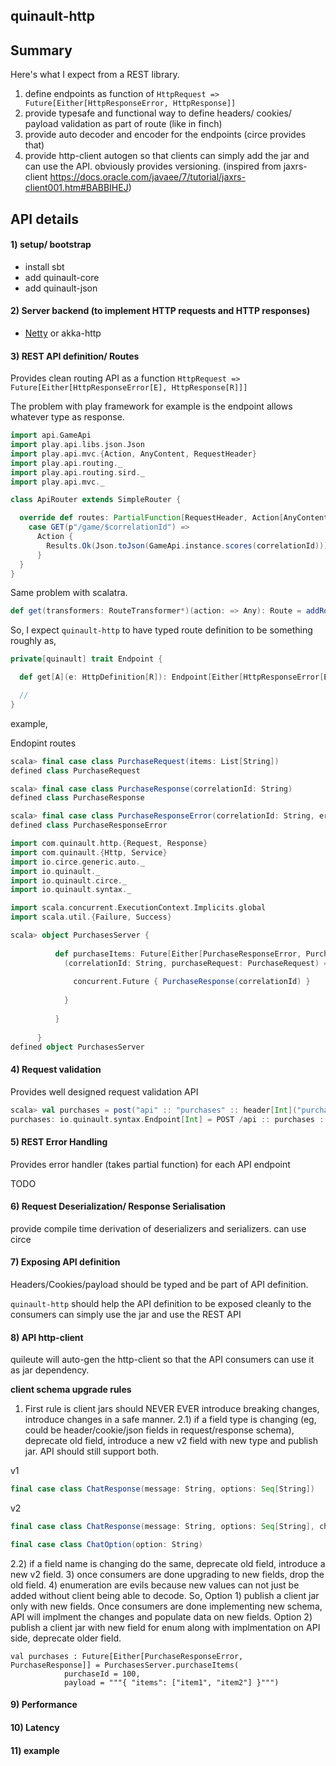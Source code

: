 quinault-http
-------------

Summary 
---------

Here's what I expect from a REST library.

1) define endpoints as function of `HttpRequest => Future[Either[HttpResponseError, HttpResponse]]`
2) provide typesafe and functional way to define headers/ cookies/ payload validation as part of route (like in finch)
3) provide auto decoder and encoder for the endpoints (circe provides that)
4) provide http-client autogen so that clients can simply add the jar and can use the API. obviously provides versioning. (inspired from jaxrs-client https://docs.oracle.com/javaee/7/tutorial/jaxrs-client001.htm#BABBIHEJ)

API details
------------

<h4>1) setup/ bootstrap</h4>

- install sbt
- add quinault-core
- add quinault-json

<h4>2) Server backend (to implement HTTP requests and HTTP responses)</h4>

- [Netty](https://netty.io/) or akka-http

<h4>3) REST API definition/ Routes</h4>

Provides clean routing API as a function `HttpRequest => Future[Either[HttpResponseError[E], HttpResponse[R]]]`

The problem with play framework for example is the endpoint allows whatever type as response.

```scala
import api.GameApi
import play.api.libs.json.Json
import play.api.mvc.{Action, AnyContent, RequestHeader}
import play.api.routing._
import play.api.routing.sird._
import play.api.mvc._

class ApiRouter extends SimpleRouter {

  override def routes: PartialFunction[RequestHeader, Action[AnyContent]] = {
    case GET(p"/game/$correlationId") =>
      Action {
        Results.Ok(Json.toJson(GameApi.instance.scores(correlationId)))
      }
  }
}

```

Same problem with scalatra.

```scala
def get(transformers: RouteTransformer*)(action: => Any): Route = addRoute(Get, transformers, action)
```

So, I expect `quinault-http` to have typed route definition to be something roughly as,

```scala
private[quinault] trait Endpoint {

  def get[A](e: HttpDefinition[R]): Endpoint[Either[HttpResponseError[E], HttpResponse[R]]]

  //
}
```

example, 

Endopint routes

```scala
scala> final case class PurchaseRequest(items: List[String])
defined class PurchaseRequest

scala> final case class PurchaseResponse(correlationId: String)
defined class PurchaseResponse

scala> final case class PurchaseResponseError(correlationId: String, errorCode: String, errorResponse: String)
defined class PurchaseResponseError
```

```scala
import com.quinault.http.{Request, Response}
import com.quinault.{Http, Service}
import io.circe.generic.auto._
import io.quinault._
import io.quinault.circe._
import io.quinault.syntax._

import scala.concurrent.ExecutionContext.Implicits.global
import scala.util.{Failure, Success}

scala> object PurchasesServer {
      
          def purchaseItems: Future[Either[PurchaseResponseError, PurchaseResponse]] = post("api" :: "purchases" :: header[String]("correlationId") :: jsonBody[PurchaseRequest]) {
            (correlationId: String, purchaseRequest: PurchaseRequest) => {
      
              concurrent.Future { PurchaseResponse(correlationId) }
      
            }
      
          }
            
      }
defined object PurchasesServer
```

<h4>4) Request validation</h4>

Provides well designed request validation API


```scala
scala> val purchases = post("api" :: "purchases" :: header[Int]("purchaseId").should("be greater than 5"){_ > 5})
purchases: io.quinault.syntax.Endpoint[Int] = POST /api :: purchases :: header(purchaseId)
```

<h4>5) REST Error Handling</h4>

Provides error handler (takes partial function) for each API endpoint

TODO

<h4>6) Request Deserialization/ Response Serialisation</h4>

provide compile time derivation of deserializers and serializers. can use circe


<h4>7) Exposing API definition</h4>

Headers/Cookies/payload should be typed and be part of API definition. 

`quinault-http` should help the API definition to be exposed cleanly to the consumers can simply use the jar and use the REST API

<h4>8) API http-client</h4>

quileute will auto-gen the http-client so that the API consumers can use it as jar dependency.

**client schema upgrade rules**

1) First rule is client jars should NEVER EVER introduce breaking changes, introduce changes in a safe manner.
2.1) if a field type is changing (eg, could be header/cookie/json fields in request/response schema), deprecate old field, introduce a new v2 field with new type and publish jar. API should still support both.

v1
```scala
final case class ChatResponse(message: String, options: Seq[String])
```

v2
```scala
final case class ChatResponse(message: String, options: Seq[String], chatOptions: Seq[ChatOption])

final case class ChatOption(option: String)
```

2.2) if a field name is changing do the same, deprecate old field, introduce a new v2 field.
3) once consumers are done upgrading to new fields, drop the old field.
4) enumeration are evils because new values can not just be added without client being able to decode. So,
  Option 1) publish a client jar only with new fields. Once consumers are done implementing new schema, API will implment the changes and populate data on new fields.
  Option 2) publish a client jar with new field for enum along with implmentation on API side, deprecate older field.


```
val purchases : Future[Either[PurchaseResponseError, PurchaseResponse]] = PurchasesServer.purchaseItems(
            purchaseId = 100, 
            payload = """{ "items": ["item1", "item2"] }""")
```

<h4>9) Performance</h4>


<h4>10) Latency</h4>


<h4>11) example</h4>

